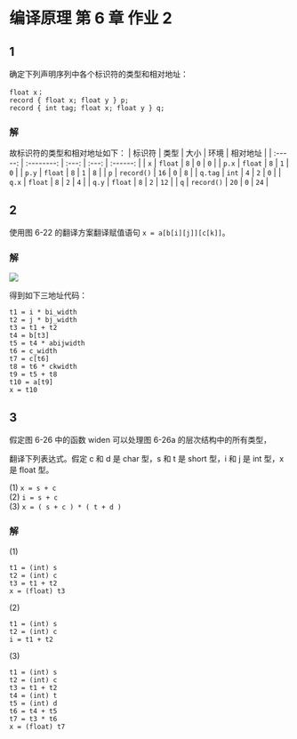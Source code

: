 # 编译原理 第 6 章 作业 2

## 1
确定下列声明序列中各个标识符的类型和相对地址：
```
float x；
record { float x; float y } p;
record { int tag; float x; float y } q;
```

### 解

<!-- 构造 SDT 如下：
```
S ->                { top = new Evn(); offset = 0;            }
        D 
D ->    T id;       { top.put(id.lexeme, T.type, offset);
                  offset += T.width                       }
        D1
D ->    ε
T ->    int         { T.type = interget; T.width = 4;         }
T ->    float       { T.type = float; T.width = 8;            }
T ->    record '{'  { Evn.push(top), top = new Evn();
                      Stack.push(offset), offset = 0;         }
        D '}'       { T.type = record(top); T.width = offset;
                      top = Evn.top(); offset = Stack.pop();  }
``` -->

故标识符的类型和相对地址如下：
| 标识符  |    类型    | 大小  | 环境  | 相对地址 |
| :-----: | :--------: | :---: | :---: | :------: |
|   `x`   |  `float`   |  `8`  |  `0`  |   `0`    |
|  `p.x`  |  `float`   |  `8`  |  `1`  |   `0`    |
|  `p.y`  |  `float`   |  `8`  |  `1`  |   `8`    |
|   `p`   | `record()` | `16`  |  `0`  |   `8`    |
| `q.tag` |   `int`    |  `4`  |  `2`  |   `0`    |
|  `q.x`  |  `float`   |  `8`  |  `2`  |   `4`    |
|  `q.y`  |  `float`   |  `8`  |  `2`  |   `12`   |
|   `q`   | `record()` | `20`  |  `0`  |   `24`   |

## 2
使用图 6-22 的翻译方案翻译赋值语句 `x = a[b[i][j]][c[k]]`。

### 解

<img src="./2-2-1.svg">

得到如下三地址代码：
```
t1 = i * bi_width
t2 = j * bj_width
t3 = t1 + t2
t4 = b[t3]
t5 = t4 * abijwidth
t6 = c_width
t7 = c[t6]
t8 = t6 * ckwidth
t9 = t5 + t8
t10 = a[t9]
x = t10
```


## 3
假定图 6-26 中的函数 widen 可以处理图 6-26a 的层次结构中的所有类型，

翻译下列表达式。假定 c 和 d 是 char 型，s 和 t 是 short 型，i 和 j 是 int 型，x 是 float 型。

(1) `x = s + c`  
(2) `i = s + c`  
(3) `x = ( s + c ) * ( t + d )`  

### 解

(1) 
```
t1 = (int) s
t2 = (int) c
t3 = t1 + t2
x = (float) t3
```

(2)
```
t1 = (int) s
t2 = (int) c
i = t1 + t2
```

(3)
```
t1 = (int) s
t2 = (int) c
t3 = t1 + t2
t4 = (int) t
t5 = (int) d
t6 = t4 + t5
t7 = t3 * t6
x = (float) t7
```